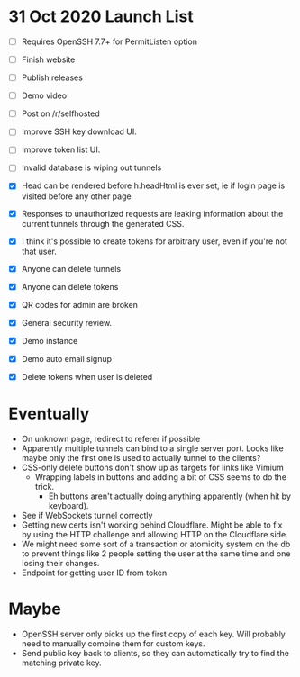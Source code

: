 # 31 Oct 2020 Launch List

- [ ] Requires OpenSSH 7.7+ for PermitListen option
- [ ] Finish website
- [ ] Publish releases
- [ ] Demo video
- [ ] Post on /r/selfhosted
- [ ] Improve SSH key download UI.
- [ ] Improve token list UI.
- [ ] Invalid database is wiping out tunnels
- [x] Head can be rendered before h.headHtml is ever set, ie if login page is visited before any other page
- [x] Responses to unauthorized requests are leaking information about the current tunnels through the generated CSS.
- [x] I think it's possible to create tokens for arbitrary user, even if you're not that user.
- [x] Anyone can delete tunnels
- [x] Anyone can delete tokens
- [x] QR codes for admin are broken
- [x] General security review.
- [x] Demo instance
- [x] Demo auto email signup
- [x] Delete tokens when user is deleted


# Eventually 

* On unknown page, redirect to referer if possible
* Apparently multiple tunnels can bind to a single server port. Looks like
  maybe only the first one is used to actually tunnel to the clients?
* CSS-only delete buttons don't show up as targets for links like Vimium
  * Wrapping labels in buttons and adding a bit of CSS seems to do the trick.
    * Eh buttons aren't actually doing anything apparently (when hit by
      keyboard).
* See if WebSockets tunnel correctly
* Getting new certs isn't working behind Cloudflare. Might be able to fix by
  using the HTTP challenge and allowing HTTP on the Cloudflare side.
* We might need some sort of a transaction or atomicity system on the db to
  prevent things like 2 people setting the user at the same time and one losing
  their changes.
* Endpoint for getting user ID from token


# Maybe

* OpenSSH server only picks up the first copy of each key. Will probably need
  to manually combine them for custom keys.
* Send public key back to clients, so they can automatically try to find the
  matching private key.
